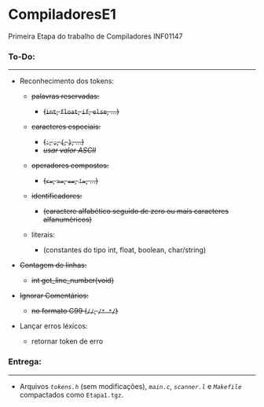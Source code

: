 # CompiladoresE1
Primeira Etapa do trabalho de Compiladores INF01147

### To-Do:

___

- Reconhecimento dos tokens:
    - ~~palavras reservadas:~~
        - ~~(`int`, `float`, `if`, `else`, ...)~~

    - ~~caracteres especiais:~~
        - ~~(`:`, `;`, `{`, `}`, ...)~~
        - ~~*usar valor ASCII*~~

    - ~~operadores compostos:~~
        - ~~(`<=`, `>=`, `==`, `!=`, ...)~~

    - ~~identificadores:~~
        - ~~(caractere alfabético seguido de zero ou mais caracteres alfanuméricos)~~

    - literais:
        - (constantes do tipo int, float, boolean, char/string)

- ~~Contagem de linhas:~~
    - ~~int get_line_number(void)~~

- ~~Ignorar Comentários:~~
    - ~~no formato C99 (`//`, `/* */`)~~

- Lançar erros léxicos:
    - retornar token de erro

### Entrega:

___

- Arquivos *`tokens.h`* (sem modificações), *`main.c`*, *`scanner.l`* e *`Makefile`* compactados como `Etapa1.tgz`.




    